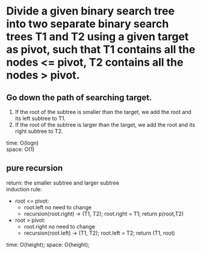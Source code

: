 # Divide a given binary search tree into two separate binary search trees T1 and T2 using a given target as pivot, such that T1 contains all the nodes \<= pivot, T2 contains all the nodes > pivot.

## Go down the path of searching target.
1. If the root of the subtree is smaller than the target, we add the root and its left subtree to T1.
2. If the root of the subtree is larger than the target, we add the root and its right subtree to T2.

time: O(logn)<br>
space: O(1)
## pure recursion
return: the smaller subtree and larger subtree<br>
induction rule:
- root <= pivot:
    - root.left no need to change
    - recursion(root.right) -> (T1, T2); root.right = T1; return p(root,T2)
- root > pivot:
    - root.right no need to change
    - recursion(root.left) -> (T1, T2); root.left = T2; return (T1, root)

time: O(height);
space: O(height);
